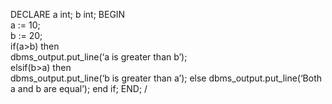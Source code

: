 DECLARE  	a int; 
b int; BEGIN  	
a := 10;  
b := 20;  	
if(a>b) then  
dbms_output.put_line(‘a is greater than b’);  
elsif(b>a) then  	
dbms_output.put_line(‘b is greater than a’); 
	 	else 
 	 	dbms_output.put_line(‘Both a and b are equal’);  	end if; 
END; 
/ 
